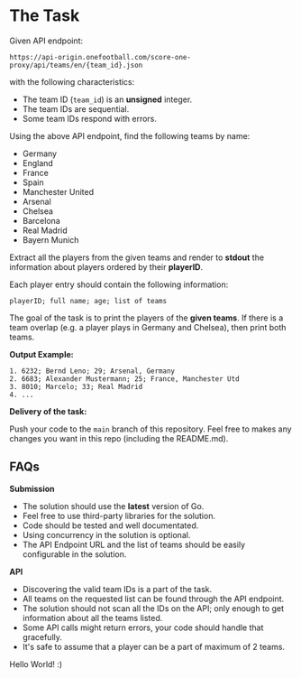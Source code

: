 # The Task

Given API endpoint:
```
https://api-origin.onefootball.com/score-one-proxy/api/teams/en/{team_id}.json
```

with the following characteristics:
- The team ID (`team_id`) is an **unsigned** integer.
- The team IDs are sequential.
- Some team IDs respond with errors.

Using the above API endpoint, find the following teams by name:
* Germany
* England
* France
* Spain
* Manchester United
* Arsenal
* Chelsea
* Barcelona
* Real Madrid
* Bayern Munich

Extract all the players from the given teams and render to **stdout** the information about players ordered by their **playerID**.

Each player entry should contain the following information: 

```
playerID; full name; age; list of teams
```

The goal of the task is to print the players of the **given teams**. 
If there is a team overlap (e.g. a player plays in Germany and Chelsea), then print both teams.

**Output Example:**
```
1. 6232; Bernd Leno; 29; Arsenal, Germany
2. 6683; Alexander Mustermann; 25; France, Manchester Utd
3. 8010; Marcelo; 33; Real Madrid
4. ...
```

**Delivery of the task:**

Push your code to the `main` branch of this repository. 
Feel free to makes any changes you want in this repo (including the README.md).

## FAQs

**Submission**
* The solution should use the **latest** version of Go.
* Feel free to use third-party libraries for the solution.
* Code should be tested and well documentated.
* Using concurrency in the solution is optional.
* The API Endpoint URL and the list of teams should be easily configurable in the solution.

**API**
* Discovering the valid team IDs is a part of the task.
* All teams on the requested list can be found through the API endpoint.
* The solution should not scan all the IDs on the API; only enough to get information about all the teams listed.
* Some API calls might return errors, your code should handle that gracefully.
* It's safe to assume that a player can be a part of maximum of 2 teams.


Hello World! :)
